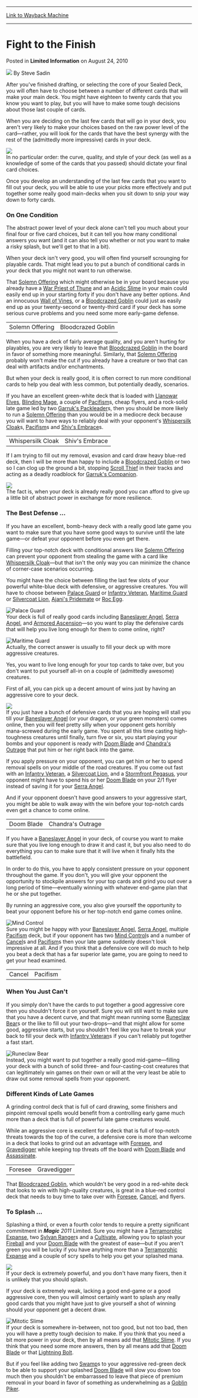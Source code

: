 
---
[Link to Wayback Machine](https://web.archive.org/web/20211021053525/https://magic.wizards.com/en/articles/archive/limited-information/fight-finish-2010-08-24)

[_metadata_:author]:- "Steve Sadin"
[_metadata_:description]:- "After you've finished drafting, or selecting the core of your Sealed Deck, you will often have to choose between a number of different cards that will make your main deck."
[_metadata_:generator]:- "Drupal 7 (http://drupal.org)"
[_metadata_:node]:- "648496"
[_metadata_:publish_date]:- "2010-08-24"
[_metadata_:source]:- "div-main-content"
[_metadata_:title]:- "Fight to the Finish"
[_metadata_:wayback_capture_timestamp]:- "2021-10-21 05:35:25"
[_metadata_:wayback_raw_url]:- "https://web.archive.org/web/20211021053525id_/https://magic.wizards.com/en/articles/archive/limited-information/fight-finish-2010-08-24"
[_metadata_:wayback_url]:- "https://magic.wizards.com/en/articles/archive/limited-information/fight-finish-2010-08-24"
---


Fight to the Finish
===================



 Posted in **Limited Information**
 on August 24, 2010 






![](https://media.magic.wizards.com/styles/auth_small/public/images/person/authorpic_SteveSadin.jpg)
By Steve Sadin











After you've finished drafting, or selecting the core of your Sealed Deck, you will often have to choose between a number of different cards that will make your main deck. You might have eighteen to twenty cards that you know you want to play, but you will have to make some tough decisions about those last couple of cards.

When you are deciding on the last few cards that will go in your deck, you aren't very likely to make your choices based on the raw power level of the card—rather, you will look for the cards that have the best synergy with the rest of the (admittedly more impressive) cards in your deck.

![](https://media.magic.wizards.com/image_legacy_migration/images/magic/daily/li/li105_Ajanis_Pridemate.jpg)  
In no particular order: the curve, quality, and style of your deck (as well as a knowledge of some of the cards that you passed) should dictate your final card choices.

Once you develop an understanding of the last few cards that you want to fill out your deck, you will be able to use your picks more effectively and put together some really good main-decks when you sit down to snip your way down to forty cards.

### On One Condition

The abstract power level of your deck alone can't tell you much about your final four or five card choices, but it can tell you how many conditional answers you want (and it can also tell you whether or not you want to make a risky splash, but we'll get to that in a bit).

When your deck isn't very good, you will often find yourself scrounging for playable cards. That might lead you to put a bunch of conditional cards in your deck that you might not want to run otherwise. 

That [Solemn Offering](https://gatherer.wizards.com/Pages/Card/Details.aspx?name=Solemn+Offering) which might otherwise be in your board because you already have a [War Priest of Thune](https://gatherer.wizards.com/Pages/Card/Details.aspx?name=War+Priest+of+Thune) and an [Acidic Slime](https://gatherer.wizards.com/Pages/Card/Details.aspx?name=Acidic+Slime) in your main could easily end up in your starting forty if you don't have any better options. And an innocuous [Wall of Vines](https://gatherer.wizards.com/Pages/Card/Details.aspx?name=Wall+of+Vines), or a [Bloodcrazed Goblin](https://gatherer.wizards.com/Pages/Card/Details.aspx?name=Bloodcrazed+Goblin) could just as easily end up as your twenty-second or twenty-third card if your deck has some serious curve problems and you need some more early-game defense.



|  |  |
| --- | --- |
| Solemn Offering | Bloodcrazed Goblin |

When you have a deck of fairly average quality, and you aren't hurting for playables, you are very likely to leave that [Bloodcrazed Goblin](https://gatherer.wizards.com/Pages/Card/Details.aspx?name=Bloodcrazed+Goblin) in the board in favor of something more meaningful. Similarly, that [Solemn Offering](https://gatherer.wizards.com/Pages/Card/Details.aspx?name=Solemn+Offering) probably won't make the cut if you already have a creature or two that can deal with artifacts and/or enchantments.

But when your deck is really good, it is often correct to run more conditional cards to help you deal with less common, but potentially deadly, scenarios. 

If you have an excellent green-white deck that is loaded with [Llanowar Elves](https://gatherer.wizards.com/Pages/Card/Details.aspx?name=Llanowar+Elves), [Blinding Mage](https://gatherer.wizards.com/Pages/Card/Details.aspx?name=Blinding+Mage), a couple of [Pacifism](https://gatherer.wizards.com/Pages/Card/Details.aspx?name=Pacifism)s, cheap flyers, and a rock-solid late game led by two [Garruk's Packleader](https://gatherer.wizards.com/Pages/Card/Details.aspx?name=Garruk%27s+Packleader)s, then you should be more likely to run a [Solemn Offering](https://gatherer.wizards.com/Pages/Card/Details.aspx?name=Solemn+Offering) than you would be in a mediocre deck because you will want to have ways to reliably deal with your opponent's [Whispersilk Cloak](https://gatherer.wizards.com/Pages/Card/Details.aspx?name=Whispersilk+Cloak)s, [Pacifism](https://gatherer.wizards.com/Pages/Card/Details.aspx?name=Pacifism)s and [Shiv's Embrace](https://gatherer.wizards.com/Pages/Card/Details.aspx?name=Shiv%27s+Embrace)s.



|  |  |
| --- | --- |
| Whispersilk Cloak | Shiv's Embrace |

If I am trying to fill out my removal, evasion and card draw heavy blue-red deck, then I will be more than happy to include a [Bloodcrazed Goblin](https://gatherer.wizards.com/Pages/Card/Details.aspx?name=Bloodcrazed+Goblin) or two so I can clog up the ground a bit, stopping [Scroll Thief](http://gatherer.wizards.com/Pages/Card/Details.aspx?&name=Scroll%2BThief) in their tracks and acting as a deadly roadblock for [Garruk's Companion](https://gatherer.wizards.com/Pages/Card/Details.aspx?name=Garruk%27s+Companion). 

![](https://media.magic.wizards.com/image_legacy_migration/images/magic/daily/li/li105_Garruks_Companion.jpg)  
The fact is, when your deck is already really good you can afford to give up a little bit of abstract power in exchange for more resilience.

### The Best Defense ...

If you have an excellent, bomb-heavy deck with a really good late game you want to make sure that you have some good ways to survive until the late game—or defeat your opponent before you even get there.

Filling your top-notch deck with conditional answers like [Solemn Offering](https://gatherer.wizards.com/Pages/Card/Details.aspx?name=Solemn+Offering) can prevent your opponent from stealing the game with a card like [Whispersilk Cloak](https://gatherer.wizards.com/Pages/Card/Details.aspx?name=Whispersilk+Cloak)—but that isn't the only way you can minimize the chance of corner-case scenarios occurring.

You might have the choice between filling the last few slots of your powerful white-blue deck with defensive, or aggressive creatures. You will have to choose between [Palace Guard](https://gatherer.wizards.com/Pages/Card/Details.aspx?name=Palace+Guard) or [Infantry Veteran](https://gatherer.wizards.com/Pages/Card/Details.aspx?name=Infantry+Veteran), [Maritime Guard](https://gatherer.wizards.com/Pages/Card/Details.aspx?name=Maritime+Guard) or [Silvercoat Lion](https://gatherer.wizards.com/Pages/Card/Details.aspx?name=Silvercoat+Lion), [Ajani's Pridemate](https://gatherer.wizards.com/Pages/Card/Details.aspx?name=Ajani%27s+Pridemate) or [Roc Egg](https://gatherer.wizards.com/Pages/Card/Details.aspx?name=Roc+Egg). 

![Palace Guard](http://gatherer.wizards.com/Handlers/Image.ashx?type=card&name=Palace+Guard)  
Your deck is full of really good cards including [Baneslayer Angel](https://gatherer.wizards.com/Pages/Card/Details.aspx?name=Baneslayer+Angel), [Serra Angel](https://gatherer.wizards.com/Pages/Card/Details.aspx?name=Serra+Angel), and [Armored Ascension](https://gatherer.wizards.com/Pages/Card/Details.aspx?name=Armored+Ascension)—so you want to play the defensive cards that will help you live long enough for them to come online, right?

![Maritime Guard](http://gatherer.wizards.com/Handlers/Image.ashx?type=card&name=Maritime+Guard)  
Actually, the correct answer is usually to fill your deck up with more aggressive creatures.

Yes, you want to live long enough for your top cards to take over, but you don't want to put yourself all-in on a couple of (admittedly awesome) creatures.

First of all, you can pick up a decent amount of wins just by having an aggressive core to your deck. 

![](https://media.magic.wizards.com/image_legacy_migration/images/magic/daily/li/li105_Baneslayer_Angel.jpg)  
If you just have a bunch of defensive cards that you are hoping will stall you till your [Baneslayer Angel](https://gatherer.wizards.com/Pages/Card/Details.aspx?name=Baneslayer+Angel) (or your dragon, or your green monsters) comes online, then you will feel pretty silly when your opponent gets horribly mana-screwed during the early game. You spent all this time casting high-toughness creatures until finally, turn five or six, you start playing your bombs and your opponent is ready with [Doom Blade](https://gatherer.wizards.com/Pages/Card/Details.aspx?name=Doom+Blade) and [Chandra's Outrage](https://gatherer.wizards.com/Pages/Card/Details.aspx?name=Chandra%27s+Outrage) that put him or her right back into the game.

If you apply pressure on your opponent, you can get him or her to spend removal spells on your middle of the road creatures. If you come out fast with an [Infantry Veteran](https://gatherer.wizards.com/Pages/Card/Details.aspx?name=Infantry+Veteran), a [Silvercoat Lion](https://gatherer.wizards.com/Pages/Card/Details.aspx?name=Silvercoat+Lion), and a [Stormfront Pegasus](https://gatherer.wizards.com/Pages/Card/Details.aspx?name=Stormfront+Pegasus), your opponent might have to spend his or her [Doom Blade](https://gatherer.wizards.com/Pages/Card/Details.aspx?name=Doom+Blade) on your 2/1 flyer instead of saving it for your [Serra Angel](https://gatherer.wizards.com/Pages/Card/Details.aspx?name=Serra+Angel). 

And if your opponent doesn't have good answers to your aggressive start, you might be able to walk away with the win before your top-notch cards even get a chance to come online.



|  |  |
| --- | --- |
| Doom Blade | Chandra's Outrage |

If you have a [Baneslayer Angel](https://gatherer.wizards.com/Pages/Card/Details.aspx?name=Baneslayer+Angel) in your deck, of course you want to make sure that you live long enough to draw it and cast it, but you also need to do everything you can to make sure that it will live when it finally hits the battlefield.

In order to do this, you have to apply consistent pressure on your opponent throughout the game. If you don't, you will give your opponent the opportunity to stockpile answers for your top cards and grind you out over a long period of time—eventually winning with whatever end-game plan that he or she put together.

By running an aggressive core, you also give yourself the opportunity to beat your opponent before his or her top-notch end game comes online.

![Mind Control](http://gatherer.wizards.com/Handlers/Image.ashx?type=card&name=Mind+Control)  
Sure you might be happy with your [Baneslayer Angel](https://gatherer.wizards.com/Pages/Card/Details.aspx?name=Baneslayer+Angel), [Serra Angel](https://gatherer.wizards.com/Pages/Card/Details.aspx?name=Serra+Angel), multiple [Pacifism](https://gatherer.wizards.com/Pages/Card/Details.aspx?name=Pacifism) deck, but if your opponent has two [Mind Control](https://gatherer.wizards.com/Pages/Card/Details.aspx?name=Mind+Control)s and a number of [Cancel](https://gatherer.wizards.com/Pages/Card/Details.aspx?name=Cancel)s and [Pacifism](https://gatherer.wizards.com/Pages/Card/Details.aspx?name=Pacifism)s then your late game suddenly doesn't look impressive at all. And if you think that a defensive core will do much to help you beat a deck that has a far superior late game, you are going to need to get your head examined.



|  |  |
| --- | --- |
| Cancel | Pacifism |

### When You Just Can't

If you simply don't have the cards to put together a good aggressive core then you shouldn't force it on yourself. Sure you will still want to make sure that you have a decent curve, and that might mean running some [Runeclaw Bear](https://gatherer.wizards.com/Pages/Card/Details.aspx?name=Runeclaw+Bear)s or the like to fill out your two-drops—and that might allow for some good, aggressive starts, but you shouldn't feel like you have to break your back to fill your deck with [Infantry Veteran](https://gatherer.wizards.com/Pages/Card/Details.aspx?name=Infantry+Veteran)s if you can't reliably put together a fast start.

![Runeclaw Bear](http://gatherer.wizards.com/Handlers/Image.ashx?type=card&name=Runeclaw+Bear)  
Instead, you might want to put together a really good mid-game—filling your deck with a bunch of solid three- and four-casting-cost creatures that can legitimately win games on their own or will at the very least be able to draw out some removal spells from your opponent. 

### Different Kinds of Late Games

A grinding control deck that is full of card drawing, some finishers and pinpoint removal spells would benefit from a controlling early game much more than a deck that is full of powerful late game creatures would. 

While an aggressive core is excellent for a deck that is full of top-notch threats towards the top of the curve, a defensive core is more than welcome in a deck that looks to grind out an advantage with [Foresee](https://gatherer.wizards.com/Pages/Card/Details.aspx?name=Foresee), and [Gravedigger](https://gatherer.wizards.com/Pages/Card/Details.aspx?name=Gravedigger) while keeping top threats off the board with [Doom Blade](https://gatherer.wizards.com/Pages/Card/Details.aspx?name=Doom+Blade) and [Assassinate](https://gatherer.wizards.com/Pages/Card/Details.aspx?name=Assassinate).



|  |  |
| --- | --- |
| Foresee | Gravedigger |

That [Bloodcrazed Goblin](https://gatherer.wizards.com/Pages/Card/Details.aspx?name=Bloodcrazed+Goblin), which wouldn't be very good in a red-white deck that looks to win with high-quality creatures, is great in a blue-red control deck that needs to buy time to take over with [Foresee](https://gatherer.wizards.com/Pages/Card/Details.aspx?name=Foresee), [Cancel](https://gatherer.wizards.com/Pages/Card/Details.aspx?name=Cancel), and flyers.

### To Splash ...

Splashing a third, or even a fourth color tends to require a pretty significant commitment in ***Magic** 2011* Limited. Sure you might have a [Terramorphic Expanse](https://gatherer.wizards.com/Pages/Card/Details.aspx?name=Terramorphic+Expanse), two [Sylvan Ranger](https://gatherer.wizards.com/Pages/Card/Details.aspx?name=Sylvan+Ranger)s and a [Cultivate](https://gatherer.wizards.com/Pages/Card/Details.aspx?name=Cultivate), allowing you to splash your [Fireball](https://gatherer.wizards.com/Pages/Card/Details.aspx?name=Fireball) and your [Doom Blade](https://gatherer.wizards.com/Pages/Card/Details.aspx?name=Doom+Blade) with the greatest of ease—but if you aren't green you will be lucky if you have anything more than a [Terramorphic Expanse](https://gatherer.wizards.com/Pages/Card/Details.aspx?name=Terramorphic+Expanse) and a couple of scry spells to help you get your splashed mana.

![](https://media.magic.wizards.com/image_legacy_migration/images/magic/daily/li/li105_Terramorphic_Expanse.jpg)  
If your deck is extremely powerful, and you don't have many fixers, then it is unlikely that you should splash.

If your deck is extremely weak, lacking a good end-game or a good aggressive core, then you will almost certainly want to splash any really good cards that you might have just to give yourself a shot of winning should your opponent get a decent draw.

![Mitotic Slime](http://gatherer.wizards.com/Handlers/Image.ashx?type=card&name=Mitotic+Slime)  
If your deck is somewhere in-between, not too good, but not too bad, then you will have a pretty tough decision to make. If you think that you need a bit more power in your deck, then by all means add that [Mitotic Slime](https://gatherer.wizards.com/Pages/Card/Details.aspx?name=Mitotic+Slime). If you think that you need some more answers, then by all means add that [Doom Blade](https://gatherer.wizards.com/Pages/Card/Details.aspx?name=Doom+Blade) or that [Lightning Bolt](https://gatherer.wizards.com/Pages/Card/Details.aspx?name=Lightning+Bolt). 

But if you feel like adding two [Swamp](https://gatherer.wizards.com/Pages/Card/Details.aspx?name=Swamp)s to your aggressive red-green deck to be able to support your splashed [Doom Blade](https://gatherer.wizards.com/Pages/Card/Details.aspx?name=Doom+Blade) will slow you down too much then you shouldn't be embarrassed to leave that piece of premium removal in your board in favor of something as underwhelming as a [Goblin Piker](https://gatherer.wizards.com/Pages/Card/Details.aspx?name=Goblin+Piker).







